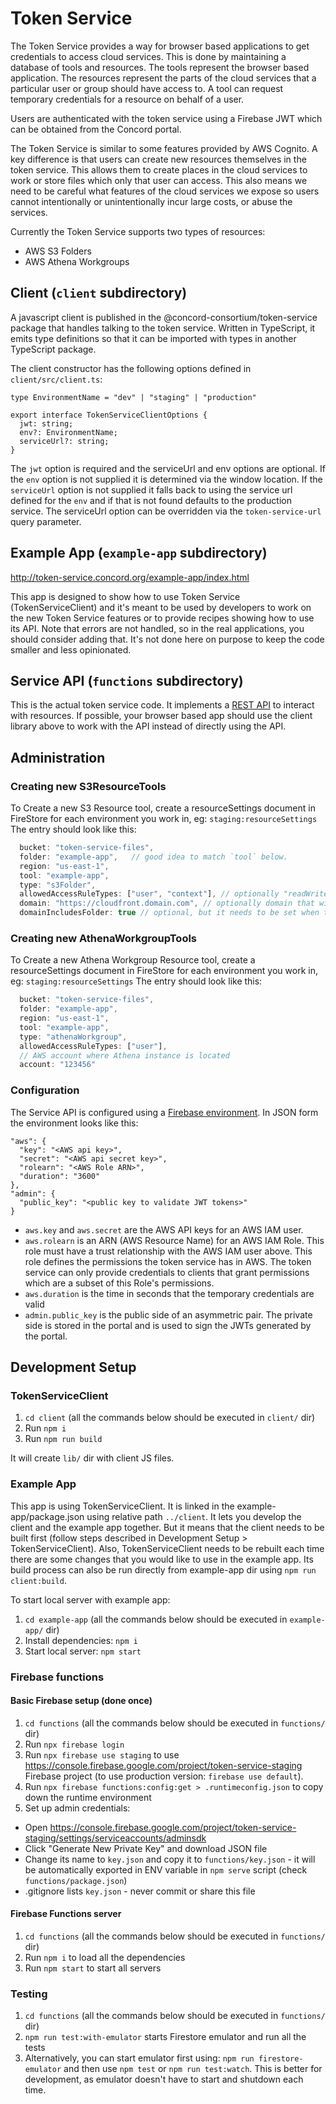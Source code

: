 # Token Service

The Token Service provides a way for browser based applications to get credentials to access cloud services. This is done by maintaining a database of tools and resources. The tools represent the browser based application. The resources represent the parts of the cloud services that a particular user or group should have access to.  A tool can request temporary credentials for a resource on behalf of a user.

Users are authenticated with the token service using a Firebase JWT which can be obtained from the Concord portal.

The Token Service is similar to some features provided by AWS Cognito. A key difference is that users can create new resources themselves in the token service. This allows them to create places in the cloud services to work or store files which only that user can access. This also means we need to be careful what features of the cloud services we expose so users cannot intentionally or unintentionally incur large costs, or abuse the services.

Currently the Token Service supports two types of resources:
- AWS S3 Folders
- AWS Athena Workgroups

## Client (`client` subdirectory)

A javascript client is published in the @concord-consortium/token-service package that handles talking to the token service.  Written in TypeScript, it emits type definitions so that it can be imported with types in another TypeScript package.

The client constructor has the following options defined in `client/src/client.ts`:

```
type EnvironmentName = "dev" | "staging" | "production"

export interface TokenServiceClientOptions {
  jwt: string;
  env?: EnvironmentName;
  serviceUrl?: string;
}
```

The `jwt` option is required and the serviceUrl and env options are optional.  If the `env` option is not supplied it is determined via the window location.  If the `serviceUrl` option is not supplied it falls back to using the service url defined for the `env` and if that is not found defaults to the production service.  The serviceUrl option can be overridden via the `token-service-url` query parameter.

## Example App (`example-app` subdirectory)

http://token-service.concord.org/example-app/index.html

This app is designed to show how to use Token Service (TokenServiceClient) and it's meant to be used by developers to work on the new Token Service features or to provide recipes showing how to use its API.
Note that errors are not handled, so in the real applications, you should consider adding that. It's not done here on purpose to keep the code smaller and less opinionated.

## Service API (`functions` subdirectory)

This is the actual token service code. It implements a [REST API](docs/api.md) to interact with resources. If possible, your browser based app should use the client library above to work with the API instead of directly using the API.

## Administration

### Creating new S3ResourceTools

To Create a new S3 Resource tool, create a resourceSettings document
in FireStore for each environment you work in, eg: `staging:resourceSettings`
The entry should look like this:

```javascript
  bucket: "token-service-files",
  folder: "example-app",   // good idea to match `tool` below.
  region: "us-east-1",
  tool: "example-app",
  type: "s3Folder",
  allowedAccessRuleTypes: ["user", "context"], // optionally "readWriteToken", check AccessRuleType type for all allowed values
  domain: "https://cloudfront.domain.com", // optionally domain that will be used to construct public URL, usually a cloudfront domain
  domainIncludesFolder: true // optional, but it needs to be set when the domain points to S3 bucket folder, not just the root. It prevents token-service from appending folder to the path and URL again.
```

### Creating new AthenaWorkgroupTools

To Create a new Athena Workgroup Resource tool, create a resourceSettings document
in FireStore for each environment you work in, eg: `staging:resourceSettings`
The entry should look like this:

```javascript
  bucket: "token-service-files",
  folder: "example-app",
  region: "us-east-1",
  tool: "example-app",
  type: "athenaWorkgroup",
  allowedAccessRuleTypes: ["user"],
  // AWS account where Athena instance is located
  account: "123456"
```

### Configuration

The Service API is configured using a [Firebase environment](https://firebase.google.com/docs/functions/config-env). In JSON form the environment looks like this:

```
"aws": {
  "key": "<AWS api key>",
  "secret": "<AWS api secret key>",
  "rolearn": "<AWS Role ARN>",
  "duration": "3600"
},
"admin": {
  "public_key": "<public key to validate JWT tokens>"
}
```

- `aws.key` and `aws.secret` are the AWS API keys for an AWS IAM user.
- `aws.rolearn` is an ARN (AWS Resource Name) for an AWS IAM Role. This role must have a trust relationship with the AWS IAM user above. This role defines the permissions the token service has in AWS. The token service can only provide credentials to clients that grant permissions which are a subset of this Role's permissions.
- `aws.duration` is the time in seconds that the temporary credentials are valid
- `admin.public_key` is the public side of an asymmetric pair. The private side is stored in the portal and is used to sign the JWTs generated by the portal.

## Development Setup

### TokenServiceClient

1. `cd client` (all the commands below should be executed in `client/` dir)
2. Run `npm i`
3. Run `npm run build`

It will create `lib/` dir with client JS files.

### Example App

This app is using TokenServiceClient. It is linked in the example-app/package.json using relative path `../client`.
It lets you develop the client and the example app together. But it means that the client needs to be built first
(follow steps described in Development Setup > TokenServiceClient).
Also, TokenServiceClient needs to be rebuilt each time there are some changes that you would like to use in the example
app. Its build process can also be run directly from example-app dir using `npm run client:build`.

To start local server with example app:

1. `cd example-app` (all the commands below should be executed in `example-app/` dir)
2. Install dependencies: `npm i`
3. Start local server: `npm start`

### Firebase functions

#### Basic Firebase setup (done once)

1. `cd functions` (all the commands below should be executed in `functions/` dir)
1. Run `npx firebase login`
2. Run `npx firebase use staging` to use https://console.firebase.google.com/project/token-service-staging Firebase project (to use production version: `firebase use default`).
3. Run `npx firebase functions:config:get > .runtimeconfig.json` to copy down the runtime environment
4. Set up admin credentials:
  - Open https://console.firebase.google.com/project/token-service-staging/settings/serviceaccounts/adminsdk
  - Click "Generate New Private Key" and download JSON file
  - Change its name to `key.json` and copy it to `functions/key.json` - it will be automatically exported in ENV variable in `npm serve` script (check `functions/package.json`)
  - .gitignore lists `key.json` - never commit or share this file


#### Firebase Functions server

1. `cd functions` (all the commands below should be executed in `functions/` dir)
2. Run `npm i` to load all the dependencies
3. Run `npm start` to start all servers

### Testing

1. `cd functions` (all the commands below should be executed in `functions/` dir)
2. `npm run test:with-emulator` starts Firestore emulator and run all the tests
3. Alternatively, you can start emulator first using: `npm run firestore-emulator` and then use
   `npm test` or `npm run test:watch`. This is better for development, as emulator doesn't have to start
   and shutdown each time.
